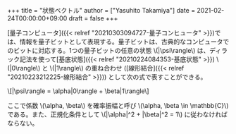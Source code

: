 +++
title = "状態ベクトル"
author = ["Yasuhito Takamiya"]
date = 2021-02-24T00:00:00+09:00
draft = false
+++

[量子コンピュータ]({{< relref "20210303094727-量子コンヒュータ" >}})では、情報を量子ビットとして表現する。量子ビットは、古典的なコンピュータでのビットに対応する。1つの量子ビットの任意の状態  \\(|\psi\rangle\\) は、ディラック記法を使って[基底状態]({{< relref "20210224084353-基底状態" >}}) \\(|0\rangle\\) と \\(|1\rangle\\) の重ね合わせ ([線形結合]({{< relref "20210223212225-線形結合" >}})) として次の式で表すことができる。

\\[|\psi\rangle = \alpha|0\rangle + \beta|1\rangle\\]

ここで係数 \\(\alpha, \beta\\) を確率振幅と呼び \\(\alpha, \beta \in \mathbb{C}\\) である。また、正規化条件として \\(|\alpha|^2 + |\beta|^2 = 1\\) に従わなければならない。
